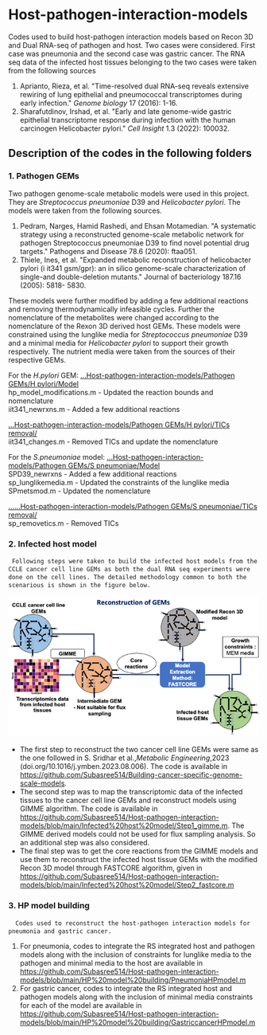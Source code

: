 # Host-pathogen-interaction-models
Codes used to build host-pathogen interaction models based on Recon 3D and Dual RNA-seq of pathogen and host. Two cases were considered. First case was pneumonia and the second case was gastric cancer. The RNA seq data of the infected host tissues belonging to the two cases were taken from the following sources 
1. Aprianto, Rieza, et al. "Time-resolved dual RNA-seq reveals extensive rewiring of lung epithelial and pneumococcal transcriptomes during early infection." _Genome biology_ 17 (2016): 1-16.
2. Sharafutdinov, Irshad, et al. "Early and late genome-wide gastric epithelial transcriptome response during infection with the human carcinogen Helicobacter pylori." _Cell Insight_ 1.3 (2022): 100032.

## Description of the codes in the following folders
### 1. Pathogen GEMs
   Two pathogen genome-scale metabolic models were used in this project. They are _Streptococcus pneumoniae_ D39 and _Helicobacter pylori_. The models were taken from the following sources.
   1. Pedram, Narges, Hamid Rashedi, and Ehsan Motamedian. "A systematic strategy using a reconstructed genome-scale             metabolic network for pathogen Streptococcus pneumoniae D39 to find novel potential drug targets." Pathogens and           Disease 78.6 (2020): ftaa051.
   2. Thiele, Ines, et al. "Expanded metabolic reconstruction of helicobacter pylori (i it341 gsm/gpr): an in silico             genome-scale characterization of single-and double-deletion mutants." Journal of bacteriology 187.16 (2005): 5818-         5830.

   These models were further modified by adding a few additional reactions and removing thermodynamically infeasible cycles. Further the nomenclature of the metabolites were changed according to the nomenclature of the Rexon 3D derived host GEMs. These models were constrained using the lunglike media for _Streptococcus pneumoniae_ D39 and a minimal media for _Helicobacter pylori_ to support their growth respectively. The nutrient media were taken from the sources of their respective GEMs.
   
For the _H.pylori_ GEM: [...Host-pathogen-interaction-models/Pathogen GEMs/H pylori/Model](https://github.com/Subasree514/Host-pathogen-interaction-models/tree/main/Pathogen%20GEMs/H%20pylori/Model) <br>
hp_model_modifications.m - Updated the reaction bounds and nomenclature <br>
iit341_newrxns.m - Added a few additional reactions

[...Host-pathogen-interaction-models/Pathogen GEMs/H pylori/TICs removal/](https://github.com/Subasree514/Host-pathogen-interaction-models/tree/main/Pathogen%20GEMs/H%20pylori/TICs%20removal) <br>
iit341_changes.m - Removed TICs and update the nomenclature

For the _S.pneumoniae_ model: [...Host-pathogen-interaction-models/Pathogen GEMs/S pneumoniae/Model](https://github.com/Subasree514/Host-pathogen-interaction-models/tree/main/Pathogen%20GEMs/S%20pneumoniae/Model) <br>
SPD39_newrxns - Added a few additional reactions <br>
sp_lunglikemedia.m - Updated the constraints of the lunglike media <br>
SPmetsmod.m - Updated the nomenclature

[......Host-pathogen-interaction-models/Pathogen GEMs/S pneumoniae/TICs removal/](https://github.com/Subasree514/Host-pathogen-interaction-models/tree/main/Pathogen%20GEMs/S%20pneumoniae/TICs%20removal) <br>
sp_removetics.m - Removed TICs

### 2. Infected host model
     Following steps were taken to build the infected host models from the CCLE cancer cell line GEMs as both the dual RNA seq experiments were done on the cell lines. The detailed methodology common to both the scenarious is shown in the figure below.
   ![image-url](https://github.com/Subasree514/Host-pathogen-interaction-models/blob/main/hp.png)
- The first step to reconstruct the two cancer cell line GEMs were same as the one followed in S. Sridhar et al.,_Metabolic Engineering_,2023 (doi.org/10.1016/j.ymben.2023.08.006). The code is available in https://github.com/Subasree514/Building-cancer-specific-genome-scale-models.
- The second step was to map the transcriptomic data of the infected tissues to the cancer cell line GEMs and reconstruct models using GIMME algorithm. The code is available in https://github.com/Subasree514/Host-pathogen-interaction-models/blob/main/Infected%20host%20model/Step1_gimme.m. The GIMME derived models could not be used for flux sampling analysis. So an additional step was also considered. 
- The final step was to get the core reactions from the GIMME models and use them to reconstruct the infected host tissue GEMs with the modified Recon 3D model through FASTCORE algorithm, given in https://github.com/Subasree514/Host-pathogen-interaction-models/blob/main/Infected%20host%20model/Step2_fastcore.m

### 3. HP model building
      Codes used to reconstruct the host-pathogen interaction models for pneumonia and gastric cancer.
   1. For pneumonia, codes to integrate the RS integrated host and pathogen models along with the inclusion of                   constraints for lunglike media to the pathogen and minimal media to the host are available in https://github.com/Subasree514/Host-pathogen-interaction-models/blob/main/HP%20model%20building/PneumoniaHPmodel.m
   2. For gastric cancer, codes to integrate the RS integrated host and pathogen models along with the inclusion of              minimal media constraints for each of the model are available in https://github.com/Subasree514/Host-pathogen-interaction-models/blob/main/HP%20model%20building/GastriccancerHPmodel.m
